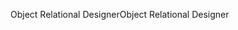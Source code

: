 <span data-ttu-id="0a34c-101">Object Relational Designer</span><span class="sxs-lookup"><span data-stu-id="0a34c-101">Object Relational Designer</span></span>